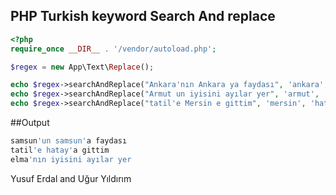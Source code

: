 ## PHP Turkish keyword Search And replace

```php 
<?php
require_once __DIR__ . '/vendor/autoload.php';

$regex = new App\Text\Replace();

echo $regex->searchAndReplace("Ankara'nın Ankara ya faydası", 'ankara', 'samsun').PHP_EOL;
echo $regex->searchAndReplace("Armut un iyisini ayılar yer", 'armut', 'elma');
echo $regex->searchAndReplace("tatil'e Mersin e gittim", 'mersin', 'hatay').PHP_EOL;


```

##Output

```bash
samsun'un samsun'a faydası
tatil'e hatay'a gittim
elma'nın iyisini ayılar yer
```

Yusuf Erdal and Uğur Yıldırım